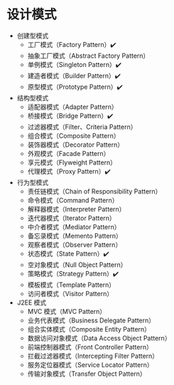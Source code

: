 # 设计模式

- 创建型模式 
  - 工厂模式（Factory Pattern）✔️
  - 抽象工厂模式（Abstract Factory Pattern）
  - 单例模式（Singleton Pattern）✔️ 
  - 建造者模式（Builder Pattern）✔️
  - 原型模式（Prototype Pattern）✔️
- 结构型模式
  - 适配器模式（Adapter Pattern）
  - 桥接模式（Bridge Pattern）✔️
  - 过滤器模式（Filter、Criteria Pattern）
  - 组合模式（Composite Pattern）
  - 装饰器模式（Decorator Pattern）
  - 外观模式（Facade Pattern）
  - 享元模式（Flyweight Pattern）
  - 代理模式（Proxy Pattern）✔️
- 行为型模式
  - 责任链模式（Chain of Responsibility Pattern）
  - 命令模式（Command Pattern）
  - 解释器模式（Interpreter Pattern）
  - 迭代器模式（Iterator Pattern）
  - 中介者模式（Mediator Pattern）
  - 备忘录模式（Memento Pattern）
  - 观察者模式（Observer Pattern）
  - 状态模式（State Pattern）✔️
  - 空对象模式（Null Object Pattern）
  - 策略模式（Strategy Pattern）✔️
  - 模板模式（Template Pattern）
  - 访问者模式（Visitor Pattern）
- J2EE 模式
  - MVC 模式（MVC Pattern）
  - 业务代表模式（Business Delegate Pattern）
  - 组合实体模式（Composite Entity Pattern）
  - 数据访问对象模式（Data Access Object Pattern）
  - 前端控制器模式（Front Controller Pattern）
  - 拦截过滤器模式（Intercepting Filter Pattern）
  - 服务定位器模式（Service Locator Pattern）
  - 传输对象模式（Transfer Object Pattern）
